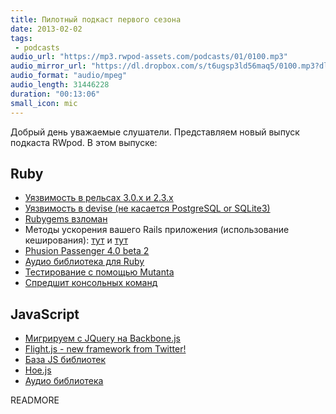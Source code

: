 ```yaml
---
title: Пилотный подкаст первого сезона
date: 2013-02-02
tags:
 - podcasts
audio_url: "https://mp3.rwpod-assets.com/podcasts/01/0100.mp3"
audio_mirror_url: "https://dl.dropbox.com/s/t6ugsp3ld56maq5/0100.mp3?dl=1"
audio_format: "audio/mpeg"
audio_length: 31446228
duration: "00:13:06"
small_icon: mic
---
```


Добрый день уважаемые слушатели. Представляем новый выпуск подкаста RWpod. В этом выпуске:

## Ruby

 - [Уязвимость в рельсах 3.0.x и 2.3.x](http://weblog.rubyonrails.org/2013/1/28/Rails-3-0-20-and-2-3-16-have-been-released/)
 - [Уязвимость в devise (не касается PostgreSQL or SQLite3)](http://blog.plataformatec.com.br/2013/01/security-announcement-devise-v2-2-3-v2-1-3-v2-0-5-and-v1-5-3-released/)
 - [Rubygems взломан](http://venturebeat.com/2013/01/30/rubygems-org-hacked-interrupting-heroku-services-and-putting-millions-of-sites-using-rails-at-risk/)
 - Методы ускорения вашего Rails приложения (использование кеширования): [тут](http://blog.craz8.com/articles/2013/1/7/how-do-i-make-my-rails-app-faster) и [тут](http://blog.craz8.com/articles/2013/1/17/seven-advanced-rails-fragment-cache-techniques)
 - [Phusion Passenger 4.0 beta 2](http://blog.phusion.nl/2013/01/24/phusion-passenger-4-0-beta-2-syscall-failure-simulation-framework-focus-on-stability/)
 - [Аудио библиотека для Ruby](http://georgi.github.com/audite/)
 - [Тестирование с помощью Mutanta](http://solnic.eu/2013/01/23/mutation-testing-with-mutant.html)
 - [Спредшит консольных команд](http://rubytune.com/cheat)

## JavaScript

 - [Мигрируем с JQuery на Backbone.js](https://github.com/kjbekkelund/writings/blob/master/published/understanding-backbone.md)
 - [Flight.js - new framework from Twitter!](http://engineering.twitter.com/2013/01/introducing-flight-web-application.html)
 - [База JS библиотек](http://www.jsdb.io/)
 - [Hoe.js](http://hoejs.schettino72.net/)
 - [Аудио библиотека](http://goldfirestudios.com/blog/104/howler.js-Modern-Web-Audio-Javascript-Library)


READMORE

